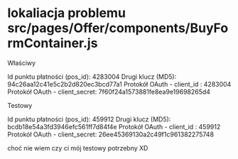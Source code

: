 # lokaliacja problemu src/pages/Offer/components/BuyFormContainer.js

Właściwy 

Id punktu płatności (pos_id):	4283004
Drugi klucz (MD5):	94c26aa12c41e5c2b2d820ec3bcd77a1
Protokół OAuth - client_id :	4283004
Protokół OAuth - client_secret:	7f60f24a1573881fe8ea9e19698265d4

Testowy 

Id punktu płatności (pos_id):	459912
Drugi klucz (MD5):	bcdb18e54a3fd3946efc561ff7d84f4e
Protokół OAuth - client_id :	459912
Protokół OAuth - client_secret:	26ee45369130a2c49f1c961382275748

choć nie wiem czy ci mój testowy potrzebny XD
